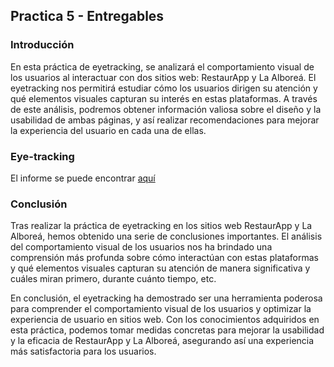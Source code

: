 ## Practica 5 - Entregables 

### Introducción

En esta práctica de eyetracking, se analizará el comportamiento visual  de los usuarios al interactuar con dos sitios web: RestaurApp y La  Alboreá. El eyetracking nos permitirá estudiar cómo los usuarios dirigen su atención y qué elementos visuales capturan su interés en estas  plataformas. A través de este análisis, podremos obtener información  valiosa sobre el diseño y la usabilidad de ambas páginas, y así realizar recomendaciones para mejorar la experiencia del usuario en cada una de  ellas.

### Eye-tracking


El informe se puede encontrar [aquí](https://github.com/albertord98/DIU/edit/master/P5/readme.md)


### Conclusión

Tras realizar la práctica de eyetracking en los sitios web RestaurApp y  La Alboreá, hemos obtenido una serie de conclusiones importantes. El  análisis del comportamiento visual de los usuarios nos ha brindado una  comprensión más profunda sobre cómo interactúan con estas plataformas y  qué elementos visuales capturan su atención de manera significativa y cuáles miran primero, durante cuánto tiempo, etc.

En conclusión, el eyetracking ha demostrado ser una herramienta poderosa para comprender el comportamiento visual de los usuarios y optimizar la experiencia de usuario en sitios web. Con los conocimientos adquiridos  en esta práctica, podemos tomar medidas concretas para mejorar la  usabilidad y la eficacia de RestaurApp y La Alboreá, asegurando así una  experiencia más satisfactoria para los usuarios.
